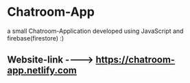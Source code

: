 # Chatroom-App
a small Chatroom-Application developed using JavaScript and firebase(firestore)  :)

Website-link ----> https://chatroom-app.netlify.com
------------------------------------------------------------------------------------------------------------------------------
